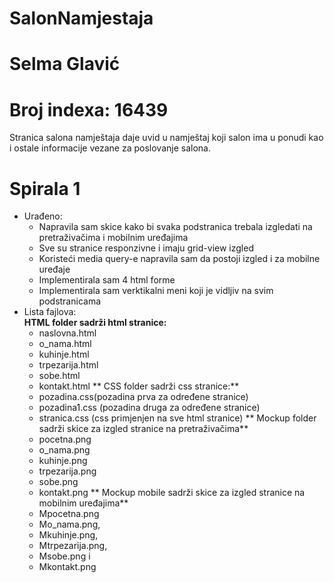 
# SalonNamjestaja

# Selma Glavić

# Broj indexa: 16439

Stranica salona namještaja daje uvid u namještaj koji salon ima u ponudi kao i ostale informacije vezane za poslovanje salona. 

# Spirala 1

- Urađeno:
  + Napravila sam skice kako bi svaka podstranica trebala izgledati na pretraživačima i mobilnim uređajima
  + Sve su stranice responzivne i imaju grid-view izgled
  + Koristeći media query-e napravila sam da postoji izgled i za mobilne uređaje
  + Implementirala sam 4 html forme
  + Implementirala sam verktikalni meni koji je vidljiv na svim podstranicama
- Lista fajlova: </br>
   **HTML folder sadrži html stranice:** </br>
   - naslovna.html </br>
   - o_nama.html</br>
   - kuhinje.html </br>
   - trpezarija.html </br>
   - sobe.html </br>
   - kontakt.html
  ** CSS folder sadrži css stranice:**</br>
    - pozadina.css(pozadina prva za određene stranice)
    - pozadina1.css (pozadina druga za određene stranice) 
    - stranica.css (css primjenjen na sve html stranice)
  ** Mockup folder sadrži skice za izgled stranice na pretraživačima**
    - pocetna.png
    - o_nama.png
    - kuhinje.png
    - trpezarija.png
    - sobe.png 
    - kontakt.png
  ** Mockup mobile sadrži skice za izgled stranice na mobilnim uređajima**
  - Mpocetna.png
  - Mo_nama.png,
  - Mkuhinje.png,
  - Mtrpezarija.png,
  - Msobe.png i 
  - Mkontakt.png
